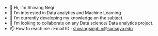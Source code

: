 - 👋 Hi, I’m Shivang Negi
- 👀 I’m interested in Data analytics and Machine Learning
- 🌱 I’m currently developing my knowledge on the subject.
- 💞️ I’m looking to collaborate on any Data science/ Data analytics project.
- 📫 How to reach me :
      Email ID : shivangsingh.n@somaiya.edu

<!---
alessandrocostacurta/alessandrocostacurta is a ✨ special ✨ repository because its `README.md` (this file) appears on your GitHub profile.
You can click the Preview link to take a look at your changes.
--->
